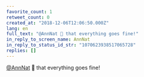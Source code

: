 ```yaml
---
favorite_count: 1
retweet_count: 0
created_at: "2018-12-06T12:06:50.000Z"
lang: en
full_text: "@AnnNat 🤞 that everything goes fine!"
in_reply_to_screen_name: AnnNat
in_reply_to_status_id_str: "1070623938517065728"
replies: []
---
```


[@AnnNat](https://twitter.com/AnnNat) 🤞 that everything goes fine!
